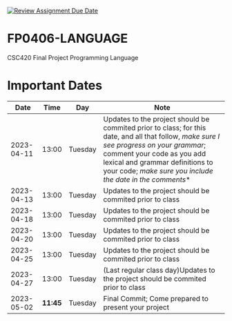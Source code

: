 [![Review Assignment Due Date](https://classroom.github.com/assets/deadline-readme-button-24ddc0f5d75046c5622901739e7c5dd533143b0c8e959d652212380cedb1ea36.svg)](https://classroom.github.com/a/T2ws-ROT)
# FP0406-LANGUAGE
CSC420 Final Project Programming Language

# Important Dates
Date|Time|Day|Note
----|----|----|----
2023-04-11|13:00|Tuesday|Updates to the project should be commited prior to class; for this date, and all that follow, *make sure I see progress on your grammar*; comment your code as you add lexical and grammar definitions to your code; *make sure you include the date in the comments**
2023-04-13|13:00|Tuesday|Updates to the project should be commited prior to class
2023-04-18|13:00|Tuesday|Updates to the project should be commited prior to class
2023-04-20|13:00|Tuesday|Updates to the project should be commited prior to class
2023-04-25|13:00|Tuesday|Updates to the project should be commited prior to class
2023-04-27|13:00|Tuesday|(Last regular class day)Updates to the project should be commited prior to class
2023-05-02|**11:45**|Tuesday|Final Commit; Come prepared to present your project
